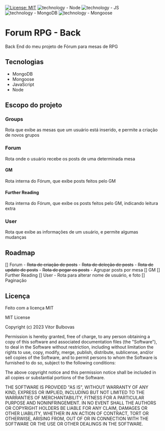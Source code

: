 [![License: MIT](https://img.shields.io/badge/License-MIT-yellow.svg)](https://opensource.org/licenses/MIT) ![technology - Node](https://img.shields.io/badge/Node-orange) ![technology - JS](https://img.shields.io/badge/JavaScript-yellow) ![technology - MongoDB](https://img.shields.io/badge/MongoDB-green) ![technology - Mongoose](https://img.shields.io/badge/Mongoose-red)

# Forum RPG - Back

Back End do meu projeto de Fórum para mesas de RPG

## Tecnologias

- MongoDB
- Mongoose
- JavaScript
- Node

## Escopo do projeto

### Groups

Rota que exibe as mesas que um usuário está inserido, e permite a criação de novos grupos

### Forum

Rota onde o usuário recebe os posts de uma determinada mesa

#### GM

Rota interna do Fórum, que exibe posts feitos pelo GM

#### Further Reading

Rota interna do Fórum, que exibe os posts feitos pelo GM, indicando leitura extra

### User

Rota que exibe as informações de um usuário, e permite algumas mudanças

## Roadmap

[] Forum - ~~Rota de criação de posts~~ - ~~Rota de deleção de posts~~ - ~~Rota de update de posts~~ - ~~Rota de pegar os posts~~ - Agrupar posts por mesa
[] GM
[] Further Reading
[] User - Rota para alterar nome de usuário, e foto
[] Paginação

## Licença

Feito com a licença MIT

MIT License

Copyright (c) 2023 Vitor Bulbovas

Permission is hereby granted, free of charge, to any person obtaining a copy
of this software and associated documentation files (the "Software"), to deal
in the Software without restriction, including without limitation the rights
to use, copy, modify, merge, publish, distribute, sublicense, and/or sell
copies of the Software, and to permit persons to whom the Software is
furnished to do so, subject to the following conditions:

The above copyright notice and this permission notice shall be included in all
copies or substantial portions of the Software.

THE SOFTWARE IS PROVIDED "AS IS", WITHOUT WARRANTY OF ANY KIND, EXPRESS OR
IMPLIED, INCLUDING BUT NOT LIMITED TO THE WARRANTIES OF MERCHANTABILITY,
FITNESS FOR A PARTICULAR PURPOSE AND NONINFRINGEMENT. IN NO EVENT SHALL THE
AUTHORS OR COPYRIGHT HOLDERS BE LIABLE FOR ANY CLAIM, DAMAGES OR OTHER
LIABILITY, WHETHER IN AN ACTION OF CONTRACT, TORT OR OTHERWISE, ARISING FROM,
OUT OF OR IN CONNECTION WITH THE SOFTWARE OR THE USE OR OTHER DEALINGS IN THE
SOFTWARE.
